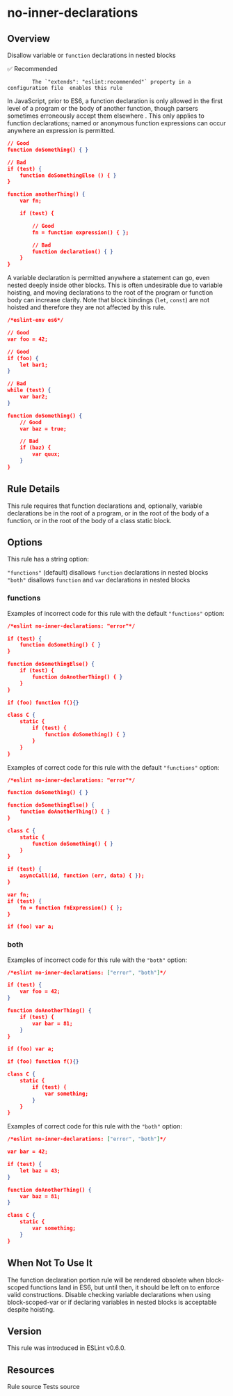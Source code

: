 
# no-inner-declarations
## Overview
Disallow variable or `function` declarations in nested blocks


✅ Recommended

            The `"extends": "eslint:recommended"` property in a configuration file  enables this rule
        


In JavaScript, prior to ES6, a function declaration is only allowed in the first level of a program or the body of another function, though parsers sometimes erroneously accept them elsewhere . This only applies to function declarations; named or anonymous function expressions can occur anywhere an expression is permitted.

```json
// Good
function doSomething() { }

// Bad
if (test) {
    function doSomethingElse () { }
}

function anotherThing() {
    var fn;

    if (test) {

        // Good
        fn = function expression() { };

        // Bad
        function declaration() { }
    }
}
```
A variable declaration is permitted anywhere a statement can go, even nested deeply inside other blocks. This is often undesirable due to variable hoisting, and moving declarations to the root of the program or function body can increase clarity. Note that block bindings  (`let`, `const`) are not hoisted and therefore they are not affected by this rule.

```json
/*eslint-env es6*/

// Good
var foo = 42;

// Good
if (foo) {
    let bar1;
}

// Bad
while (test) {
    var bar2;
}

function doSomething() {
    // Good
    var baz = true;

    // Bad
    if (baz) {
        var quux;
    }
}
```
## Rule Details
This rule requires that function declarations and, optionally, variable declarations be in the root of a program, or in the root of the body of a function, or in the root of the body of a class static block.
## Options
This rule has a string option:

`"functions"` (default) disallows `function` declarations in nested blocks
`"both"` disallows `function` and `var` declarations in nested blocks

### functions
Examples of incorrect code for this rule with the default `"functions"` option:


```json
/*eslint no-inner-declarations: "error"*/

if (test) {
    function doSomething() { }
}

function doSomethingElse() {
    if (test) {
        function doAnotherThing() { }
    }
}

if (foo) function f(){}

class C {
    static {
        if (test) {
            function doSomething() { }
        }
    }
}
```
Examples of correct code for this rule with the default `"functions"` option:


```json
/*eslint no-inner-declarations: "error"*/

function doSomething() { }

function doSomethingElse() {
    function doAnotherThing() { }
}

class C {
    static {
        function doSomething() { }
    }
}

if (test) {
    asyncCall(id, function (err, data) { });
}

var fn;
if (test) {
    fn = function fnExpression() { };
}

if (foo) var a;
```
### both
Examples of incorrect code for this rule with the `"both"` option:


```json
/*eslint no-inner-declarations: ["error", "both"]*/

if (test) {
    var foo = 42;
}

function doAnotherThing() {
    if (test) {
        var bar = 81;
    }
}

if (foo) var a;

if (foo) function f(){}

class C {
    static {
        if (test) {
            var something;
        }
    }
}
```
Examples of correct code for this rule with the `"both"` option:


```json
/*eslint no-inner-declarations: ["error", "both"]*/

var bar = 42;

if (test) {
    let baz = 43;
}

function doAnotherThing() {
    var baz = 81;
}

class C {
    static {
        var something;
    }
}
```
## When Not To Use It
The function declaration portion rule will be rendered obsolete when block-scoped functions  land in ES6, but until then, it should be left on to enforce valid constructions. Disable checking variable declarations when using block-scoped-var  or if declaring variables in nested blocks is acceptable despite hoisting.
## Version
This rule was introduced in ESLint v0.6.0.
## Resources

Rule source 
Tests source 

